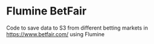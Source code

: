 # Flumine BetFair
Code to save data to S3 from different betting markets in https://www.betfair.com/ using Flumine
